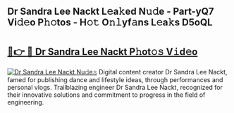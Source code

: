 ## Dr Sandra Lee Nackt L𝚎a𝚔ed N𝚞𝚍e - Part-yQ7 Vi𝚍𝚎o P𝚑𝚘tos - H𝚘𝚝 O𝚗𝚕yf𝚊ns L𝚎a𝚔s D5oQL

# <h2><a href="http://kf8g07.oniu.top/?m=Dr+Sandra+Lee+Nackt">🔗👉 🔴 Dr Sandra Lee Nackt P𝚑ot𝚘𝚜 V𝚒d𝚎o</a></h2>

[![Dr Sandra Lee Nackt Nu𝚍e𝚜](https://i.imgur.com/0qMVB7G.gif)](http://kf8g07.oniu.top/?m=Dr+Sandra+Lee+Nackt)
Digital content creator Dr Sandra Lee Nackt, famed for publishing dance and lifestyle ideas, through performances and personal vlogs. Trailblazing engineer Dr Sandra Lee Nackt, recognized for their innovative solutions and commitment to progress in the field of engineering.  
